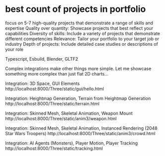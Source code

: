 
# best count of projects in portfolio

focus on 5-7 high-quality projects that demonstrate a range of skills and expertise
Quality over quantity: Showcase projects that best reflect your capabilities
Diversity of skills: Include a variety of projects that demonstrate different competencies
Relevance: Tailor your portfolio to your target job or industry
Depth of projects: Include detailed case studies or descriptions of your role



Typescript, Esbuild, Blender, GLTF2

Complex integrations make other things more simple.
Let me showcase something more complex than just flat 2D charts...

Integration: 3D Space, GUI Elements
http://localhost:8000/Three/static/gui/hello.html

Integration: Heightmap Generation, Terrain from Heightmap Generation
http://localhost:8000/Three/static/terrain.html

Integration: Skinned Mesh, Skeletal Animation, Weapon Mount
http://localhost:8000/Three/static/anim3/weapon.html

Integration: Skinned Mesh, Skeletal Animation, Instanced Rendering (2048 Star Wars Troopers)
http://localhost:8000/Three/static/anim3/crowd.html

Integration: AI Agents (Monsters), Player Motion, Player Tracking 
http://localhost:8000/Three/static/tracking.html